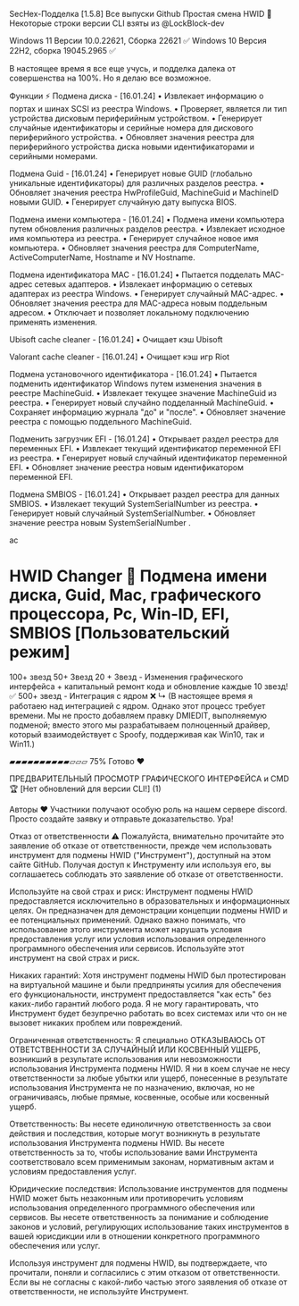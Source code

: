 SecHex-Подделка [1.5.8] Все выпуски Github
Простая смена HWID 🔑︎ Некоторые строки версии CLI взяты из @LockBlock-dev

Windows 11 Версии 10.0.22621, Сборка 22621 ✅
Windows 10 Версия 22H2, сборка 19045.2965 ✅

В настоящее время я все еще учусь, и подделка далека от совершенства на 100%. Но я делаю все возможное.

Функции ⚡
Подмена диска - [16.01.24]
• Извлекает информацию о портах и шинах SCSI из реестра Windows.
• Проверяет, является ли тип устройства дисковым периферийным устройством.
• Генерирует случайные идентификаторы и серийные номера для дискового периферийного устройства.
• Обновляет значения реестра для периферийного устройства диска новыми идентификаторами и серийными номерами.

Подмена Guid - [16.01.24]
• Генерирует новые GUID (глобально уникальные идентификаторы) для различных разделов реестра.
• Обновляет значения реестра HwProfileGuid, MachineGuid и MachineID новыми GUID.
• Генерирует случайную дату выпуска BIOS.

Подмена имени компьютера - [16.01.24]
• Подмена имени компьютера путем обновления различных разделов реестра.
• Извлекает исходное имя компьютера из реестра.
• Генерирует случайное новое имя компьютера.
• Обновляет значения реестра для ComputerName, ActiveComputerName, Hostname и NV Hostname.

Подмена идентификатора MAC - [16.01.24]
• Пытается подделать MAC-адрес сетевых адаптеров.
• Извлекает информацию о сетевых адаптерах из реестра Windows.
• Генерирует случайный MAC-адрес.
• Обновляет значения реестра для MAC-адреса новым поддельным адресом.
• Отключает и позволяет локальному подключению применять изменения.

Ubisoft cache cleaner - [16.01.24]
• Очищает кэш Ubisoft

Valorant cache cleaner - [16.01.24]
• Очищает кэш игр Riot

Подмена установочного идентификатора - [16.01.24] • Пытается подменить идентификатор Windows путем изменения значения в реестре MachineGuid.
• Извлекает текущее значение MachineGuid из реестра.
• Генерирует новый случайно подделанный MachineGuid.
• Сохраняет информацию журнала "до" и "после".
• Обновляет значение реестра с помощью поддельного MachineGuid.

Подменить загрузчик EFI - [16.01.24]
• Открывает раздел реестра для переменных EFI.
• Извлекает текущий идентификатор переменной EFI из реестра.
• Генерирует новый случайный идентификатор переменной EFI.
• Обновляет значение реестра новым идентификатором переменной EFI.

Подмена SMBIOS - [16.01.24]
• Открывает раздел реестра для данных SMBIOS.
• Извлекает текущий SystemSerialNumber из реестра.
• Генерирует новый случайный SystemSerialNumber.
• Обновляет значение реестра новым SystemSerialNumber .

ас
# HWID Changer 🔑︎ Подмена имени диска, Guid, Mac, графического процессора, Pc, Win-ID, EFI, SMBIOS [Пользовательский режим]

100+ звезд
50+ Звезд
20 + Звезд - Изменения графического интерфейса + капитальный ремонт кода и обновление каждые 10 звезд! ✅
500+ звезд - Интеграция с ядром ❌
↳ (В настоящее время  я работаею над интеграцией с ядром. Однако этот процесс требует времени. Мы не просто добавляем правку DMIEDIT, выполняемую подменой; вместо этого мы разрабатываем полноценный драйвер, который взаимодействует с Spoofy, поддерживая как Win10, так и Win11.)

▰▰▰▰▰▰▰▰▰▰▱▱▱ 75% Готово ❤️

ПРЕДВАРИТЕЛЬНЫЙ ПРОСМОТР ГРАФИЧЕСКОГО ИНТЕРФЕЙСА и CMD 🏆
[Нет обновлений для версии CLI!]  (1)

Авторы ❤️
Участники получают особую роль на нашем сервере discord. Просто создайте заявку и отправьте доказательство.
Ура!

Отказ от ответственности ⚠️
Пожалуйста, внимательно прочитайте это заявление об отказе от ответственности, прежде чем использовать инструмент для подмены HWID ("Инструмент"), доступный на этом сайте GitHub. Получая доступ к Инструменту или используя его, вы соглашаетесь соблюдать это заявление об отказе от ответственности.

Используйте на свой страх и риск: Инструмент подмены HWID предоставляется исключительно в образовательных и информационных целях. Он предназначен для демонстрации концепции подмены HWID и ее потенциальных применений. Однако важно понимать, что использование этого инструмента может нарушать условия предоставления услуг или условия использования определенного программного обеспечения или сервисов. Используйте этот инструмент на свой страх и риск.

Никаких гарантий: Хотя инструмент подмены HWID был протестирован на виртуальной машине и были предприняты усилия для обеспечения его функциональности, инструмент предоставляется "как есть" без каких-либо гарантий любого рода. Я не могу гарантировать, что Инструмент будет безупречно работать во всех системах или что он не вызовет никаких проблем или повреждений.

Ограниченная ответственность: Я специально ОТКАЗЫВАЮСЬ ОТ ОТВЕТСТВЕННОСТИ ЗА СЛУЧАЙНЫЙ ИЛИ КОСВЕННЫЙ УЩЕРБ, возникший в результате использования или невозможности использования Инструмента подмены HWID. Я ни в коем случае не несу ответственности за любые убытки или ущерб, понесенные в результате использования Инструмента не по назначению, включая, но не ограничиваясь, любые прямые, косвенные, особые или косвенный ущерб.

Ответственность: Вы несете единоличную ответственность за свои действия и последствия, которые могут возникнуть в результате использования Инструмента подмены HWID. Вы несете ответственность за то, чтобы использование вами Инструмента соответствовало всем применимым законам, нормативным актам и условиям предоставления услуг.

Юридические последствия: Использование инструментов для подмены HWID может быть незаконным или противоречить условиям использования определенного программного обеспечения или сервисов. Вы несете ответственность за понимание и соблюдение законов и условий, регулирующих использование таких инструментов в вашей юрисдикции или в отношении конкретного программного обеспечения или услуг.

Используя инструмент для подмены HWID, вы подтверждаете, что прочитали, поняли и согласились с этим отказом от ответственности. Если вы не согласны с какой-либо частью этого заявления об отказе от ответственности, не используйте Инструмент.
